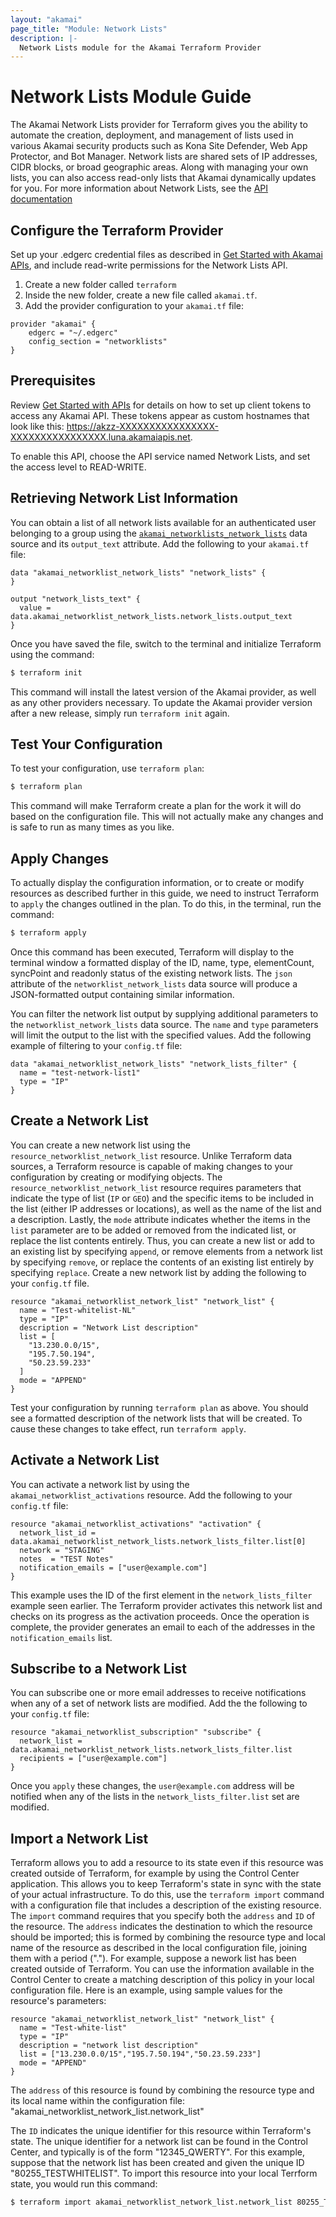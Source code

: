 ```yaml
---
layout: "akamai"
page_title: "Module: Network Lists"
description: |-
  Network Lists module for the Akamai Terraform Provider
---
```


# Network Lists Module Guide

The Akamai Network Lists provider for Terraform gives you the ability to automate the creation, deployment, and management of lists used in various Akamai security products such as Kona Site Defender, Web App Protector, and Bot Manager. Network lists are shared sets of IP addresses, CIDR blocks, or broad geographic areas. Along with managing your own lists, you can also access read-only lists that Akamai dynamically updates for you. For more information about Network Lists, see the [API documentation](https://developer.akamai.com/api/cloud_security/network_lists/v2.html)

## Configure the Terraform Provider

Set up your .edgerc credential files as described in [Get Started with Akamai APIs](https://developer.akamai.com/api/getting-started), and include read-write permissions for the Network Lists API. 

1. Create a new folder called `terraform`
1. Inside the new folder, create a new file called `akamai.tf`.
1. Add the provider configuration to your `akamai.tf` file:

```hcl
provider "akamai" {
	edgerc = "~/.edgerc"
	config_section = "networklists"
}
```

## Prerequisites

Review [Get Started with APIs](https://learn.akamai.com/en-us/learn_akamai/getting_started_with_akamai_developers/developer_tools/getstartedapis.html) for details on how to set up client tokens to access any Akamai API. These tokens appear as custom hostnames that look like this: https://akzz-XXXXXXXXXXXXXXXX-XXXXXXXXXXXXXXXX.luna.akamaiapis.net.

To enable this API, choose the API service named Network Lists, and set the access level to READ-WRITE.

## Retrieving Network List Information

You can obtain a list of all network lists available for an authenticated user belonging to a group using the [`akamai_networklists_network_lists`](../data-sources/networklists_network_lists.md) data source and its `output_text` attribute. Add the following to your `akamai.tf` file:

```hcl
data "akamai_networklist_network_lists" "network_lists" {
}

output "network_lists_text" {
  value = data.akamai_networklist_network_lists.network_lists.output_text
}
```

Once you have saved the file, switch to the terminal and initialize Terraform using the command:

```bash
$ terraform init
```

This command will install the latest version of the Akamai provider, as well as any other providers necessary. To update the Akamai provider version after a new release, simply run `terraform init` again.

## Test Your Configuration

To test your configuration, use `terraform plan`:

```bash
$ terraform plan
```

This command will make Terraform create a plan for the work it will do based on the configuration file. This will not actually make any changes and is safe to run as many times as you like.

## Apply Changes

To actually display the configuration information, or to create or modify resources as described further in this guide, we need to instruct Terraform to `apply` the changes outlined in the plan. To do this, in the terminal, run the command:

```bash
$ terraform apply
```

Once this command has been executed, Terraform will display to the terminal window a formatted display of the ID, name, type, elementCount, syncPoint and readonly status of the existing network lists. The `json` attribute of the `networklist_network_lists` data source will produce a JSON-formatted output containing similar information.

You can filter the network list output by supplying additional parameters to the `networklist_network_lists` data source. The `name` and `type` parameters will limit the output to the list with the specified values. Add the following example of filtering to your `config.tf` file:

```hcl
data "akamai_networklist_network_lists" "network_lists_filter" {
  name = "test-network-list1"
  type = "IP"
}
```

## Create a Network List

You can create a new network list using the `resource_networklist_network_list` resource. Unlike Terraform data sources, a Terraform resource is capable of making changes to your configuration by creating or modifying objects. The `resource_networklist_network_list` resource requires parameters that indicate the type of list (`IP` or `GEO`) and the specific items to be included in the list (either IP addresses or locations), as well as the name of the list and a description. Lastly, the `mode` attribute indicates whether the items in the `list` parameter are to be added or removed from the indicated list, or replace the list contents entirely. Thus, you can create a new list or add to an existing list by specifying `append`, or remove elements from a network list by specifying `remove`, or replace the contents of an existing list entirely by specifying `replace`. Create a new network list by adding the following to your `config.tf` file.

```hcl
resource "akamai_networklist_network_list" "network_list" {
  name = "Test-whitelist-NL"
  type = "IP"
  description = "Network List description"
  list = [
    "13.230.0.0/15",
    "195.7.50.194",
    "50.23.59.233"
  ]
  mode = "APPEND"
}
```

Test your configuration by running `terraform plan` as above. You should see a formatted description of the network lists that will be created. To cause these changes to take effect, run `terraform apply`.

## Activate a Network List

You can activate a network list by using the `akamai_networklist_activations` resource. Add the following to your `config.tf` file:

```hcl
resource "akamai_networklist_activations" "activation" {
  network_list_id = data.akamai_networklist_network_lists.network_lists_filter.list[0]
  network = "STAGING"
  notes  = "TEST Notes"
  notification_emails = ["user@example.com"]
}
```

This example uses the ID of the first element in the `network_lists_filter` example seen earlier. The Terraform provider activates this network list and checks on its progress as the activation proceeds. Once the operation is complete, the provider generates an email to each of the addresses in the `notification_emails` list.

## Subscribe to a Network List

You can subscribe one or more email addresses to receive notifications when any of a set of network lists are modified. Add the the following to your `config.tf` file:

```
resource "akamai_networklist_subscription" "subscribe" {
  network_list = data.akamai_networklist_network_lists.network_lists_filter.list
  recipients = ["user@example.com"]
}
```
Once you `apply` these changes, the `user@example.com` address will be notified when any of the lists in the `network_lists_filter.list` set are modified.

## Import a Network List

Terraform allows you to add a resource to its state even if this resource was created outside of Terraform,
for example by using the Control Center application. This allows you to keep Terraform's state in sync with
the state of your actual infrastructure. To do this, use the `terraform import` command with a configuration
file that includes a description of the existing resource. The `import` command requires that you specify
both the `address` and `ID` of the resource. The `address` indicates the destination to which the resource
should be imported; this is formed by combining the resource type and local name of the resource as described
in the local configuration file, joining them with a period ("."). For example, suppose a nework list has
been created outside of Terraform. You can use the information available in the Control Center to create a
matching description of this policy in your local configuration file. Here is an example, using sample values
for the resource's parameters:

```hcl
resource "akamai_networklist_network_list" "network_list" {
  name = "Test-white-list"
  type = "IP"
  description = "network list description"
  list = ["13.230.0.0/15","195.7.50.194","50.23.59.233"]
  mode = "APPEND"
}
```

The `address` of this resource is found by combining the resource type and its local name within the
configuration file: "akamai_networklist_network_list.network_list"

The `ID` indicates the unique identifier for this resource within Terraform's state. The unique identifier
for a network list can be found in the Control Center, and typically is of the form "12345_QWERTY". For this
example, suppose that the network list has been created and given the unique ID "80255_TESTWHITELIST". To
 import this resource into your local Terrform state, you would run this command:

```bash
$ terraform import akamai_networklist_network_list.network_list 80255_TESTWHITELISTNL
```

